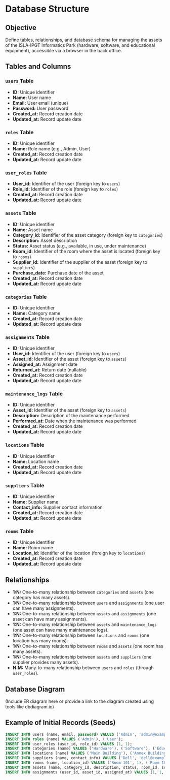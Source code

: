# Database Structure

## Objective
Define tables, relationships, and database schema for managing the assets of the ISLA-IPGT Informatics Park (hardware, software, and educational equipment), accessible via a browser in the back office.

## Tables and Columns

### `users` Table
- **ID:** Unique identifier
- **Name:** User name
- **Email:** User email (unique)
- **Password:** User password
- **Created_at:** Record creation date
- **Updated_at:** Record update date

### `roles` Table
- **ID:** Unique identifier
- **Name:** Role name (e.g., Admin, User)
- **Created_at:** Record creation date
- **Updated_at:** Record update date

### `user_roles` Table
- **User_id:** Identifier of the user (foreign key to `users`)
- **Role_id:** Identifier of the role (foreign key to `roles`)
- **Created_at:** Record creation date
- **Updated_at:** Record update date

### `assets` Table
- **ID:** Unique identifier
- **Name:** Asset name
- **Category_id:** Identifier of the asset category (foreign key to `categories`)
- **Description:** Asset description
- **Status:** Asset status (e.g., available, in use, under maintenance)
- **Room_id:** Identifier of the room where the asset is located (foreign key to `rooms`)
- **Supplier_id:** Identifier of the supplier of the asset (foreign key to `suppliers`)
- **Purchase_date:** Purchase date of the asset
- **Created_at:** Record creation date
- **Updated_at:** Record update date

### `categories` Table
- **ID:** Unique identifier
- **Name:** Category name
- **Created_at:** Record creation date
- **Updated_at:** Record update date

### `assignments` Table
- **ID:** Unique identifier
- **User_id:** Identifier of the user (foreign key to `users`)
- **Asset_id:** Identifier of the asset (foreign key to `assets`)
- **Assigned_at:** Assignment date
- **Returned_at:** Return date (nullable)
- **Created_at:** Record creation date
- **Updated_at:** Record update date

### `maintenance_logs` Table
- **ID:** Unique identifier
- **Asset_id:** Identifier of the asset (foreign key to `assets`)
- **Description:** Description of the maintenance performed
- **Performed_at:** Date when the maintenance was performed
- **Created_at:** Record creation date
- **Updated_at:** Record update date

### `locations` Table
- **ID:** Unique identifier
- **Name:** Location name
- **Created_at:** Record creation date
- **Updated_at:** Record update date

### `suppliers` Table
- **ID:** Unique identifier
- **Name:** Supplier name
- **Contact_info:** Supplier contact information
- **Created_at:** Record creation date
- **Updated_at:** Record update date

### `rooms` Table
- **ID:** Unique identifier
- **Name:** Room name
- **Location_id:** Identifier of the location (foreign key to `locations`)
- **Created_at:** Record creation date
- **Updated_at:** Record update date

## Relationships
- **1:N:** One-to-many relationship between `categories` and `assets` (one category has many assets).
- **1:N:** One-to-many relationship between `users` and `assignments` (one user can have many assignments).
- **1:N:** One-to-many relationship between `assets` and `assignments` (one asset can have many assignments).
- **1:N:** One-to-many relationship between `assets` and `maintenance_logs` (one asset can have many maintenance logs).
- **1:N:** One-to-many relationship between `locations` and `rooms` (one location has many rooms).
- **1:N:** One-to-many relationship between `rooms` and `assets` (one room has many assets).
- **1:N:** One-to-many relationship between `assets` and `suppliers` (one supplier provides many assets).
- **N:M:** Many-to-many relationship between `users` and `roles` (through `user_roles`).

## Database Diagram
(Include ER diagram here or provide a link to the diagram created using tools like dbdiagram.io)

## Example of Initial Records (Seeds)
```sql
INSERT INTO users (name, email, password) VALUES ('Admin', 'admin@example.com', 'hashed_password');
INSERT INTO roles (name) VALUES ('Admin'), ('User');
INSERT INTO user_roles (user_id, role_id) VALUES (1, 1);
INSERT INTO categories (name) VALUES ('Hardware'), ('Software'), ('Educational Equipment');
INSERT INTO locations (name) VALUES ('Main Building'), ('Annex Building');
INSERT INTO suppliers (name, contact_info) VALUES ('Dell', 'dell@example.com'), ('Microsoft', 'microsoft@example.com');
INSERT INTO rooms (name, location_id) VALUES ('Room 101', 1), ('Room 102', 1), ('Room 201', 2);
INSERT INTO assets (name, category_id, description, status, room_id, supplier_id, purchase_date) VALUES ('Laptop', 1, 'Dell XPS 15', 'available', 1, 1, '2025-01-15'), ('Windows 10', 2, 'Operating System', 'available', 1, 2, '2025-01-15'), ('Projector', 3, 'Epson Projector', 'available', 2, 1, '2025-01-15');
INSERT INTO assignments (user_id, asset_id, assigned_at) VALUES (1, 1, '2025-03-12'), (1, 2, '2025-03-12'), (1, 3, '2025-03-12');
```
